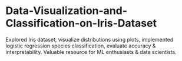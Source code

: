 # Data-Visualization-and-Classification-on-Iris-Dataset
Explored Iris dataset, visualize distributions using plots, implemented logistic regression species classification, evaluate accuracy &amp; interpretability. Valuable resource for ML enthusiasts &amp; data scientists.
